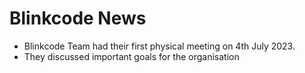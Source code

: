 # Blinkcode News

- Blinkcode Team had their first physical meeting on 4th July 2023.
- They discussed important goals for the organisation
